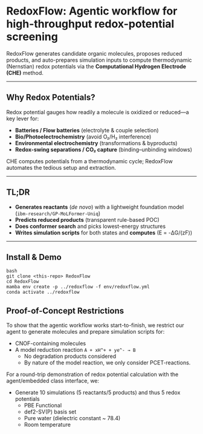 # RedoxFlow: Agentic workflow for high-throughput redox-potential screening 


RedoxFlow generates candidate organic molecules, proposes reduced products, and auto-prepares simulation inputs to compute thermodynamic (Nernstian) redox potentials via the **Computational Hydrogen Electrode (CHE)** method.

---

## Why Redox Potentials?
Redox potential gauges how readily a molecule is oxidized or reduced—a key lever for:
- **Batteries / Flow batteries** (electrolyte & couple selection)
- **Bio/Photoelectrochemistry** (avoid O₂/H₂ interference)
- **Environmental electrochemistry** (transformations & byproducts)
- **Redox-swing separations / CO₂ capture** (binding–unbinding windows)

CHE computes potentials from a thermodynamic cycle; RedoxFlow automates the tedious setup and extraction.

---

## TL;DR
- **Generates reactants** (_de novo_) with a lightweight foundation model (`ibm-research/GP-MoLFormer-Uniq`)
- **Predicts reduced products** (transparent rule-based POC)
- **Does conformer search** and picks lowest-energy structures
- **Writes simulation scripts** for both states and **computes** \(E = -ΔG/(zF)\)

---

## Install & Demo

```
bash
git clone <this-repo> RedoxFlow
cd RedoxFlow
mamba env create -p ../redoxflow -f env/redoxflow.yml
conda activate ../redoxflow
```

## Proof-of-Concept Restrictions

To show that the agentic workflow works start-to-finish, we restrict our agent to generate molecules and prepare simulation scripts for:
* CNOF-containing molecules
* A model reduction reaction `A + xH^+ + ye^- → B`
    * No degradation products considered
    * By nature of the model reaction, we only consider PCET-reactions.

For a round-trip demonstration of redox potential calculation with the agent/embedded class interface, we:
* Generate 10 simulations (5 reactants/5 products) and thus 5 redox potentials
    * PBE Functional
    * def2-SV(P) basis set
    * Pure water (dielectric constant ~ 78.4)
    * Room temperature
